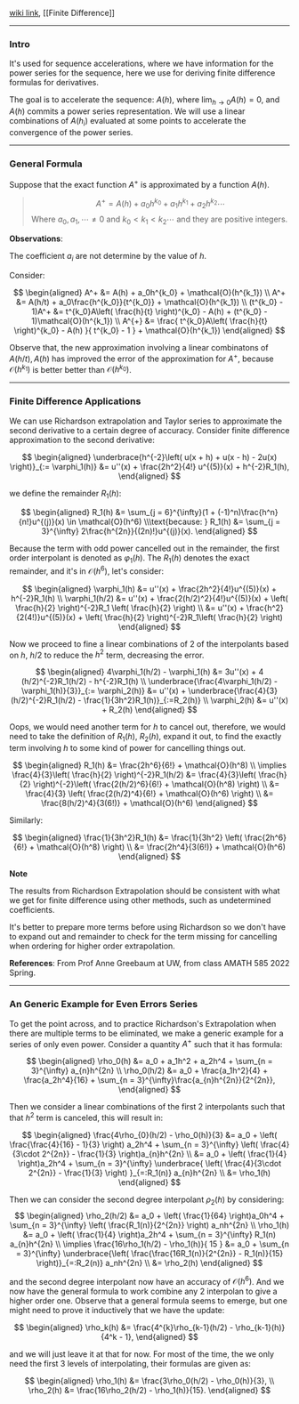 [wiki link](https://en.wikipedia.org/wiki/Richardson_extrapolation), 
[[Finite Difference]]

---
### **Intro**

It's used for sequence accelerations, where we have information for the power series for the sequence, here we use for deriving finite difference formulas for derivatives. 

The goal is to accelerate the sequence: $A(h)$, where $\lim_{h\rightarrow 0}A(h) = 0$, and $A(h)$ commits a power series representation. We will use a linear combinations of $A(h_i)$ evaluated at some points to accelerate the convergence of the power series. 

---
### **General Formula**

Suppose that the exact function $A^{+}$ is approximated by a function $A(h)$. 

> $$
>   A^+ = A(h) + a_0h^{k_0} + a_1 h^{k_1} + a_2 h^{k_2} \cdots 
> $$
> Where $a_0, a_1, \cdots \neq 0$ and $k_0 < k_1 < k_2 \cdots$ and they are positive integers. 

**Observations**: 

The coefficient $a_i$ are not determine by the value of $h$. 

Consider: 

$$
\begin{aligned}
    A^+ &= A(h) + a_0h^{k_0} + \mathcal{O}(h^{k_1})
    \\
    A^+ &= A(h/t) + a_0\frac{h^{k_0}}{t^{k_0}}  + \mathcal{O}(h^{k_1})
    \\
    (t^{k_0} - 1)A^+ &= t^{k_0}A\left(
        \frac{h}{t}
    \right)^{k_0} - A(h) + (t^{k_0} - 1)\mathcal{O}(h^{k_1}) 
    \\
    A^{+} &= \frac{
        t^{k_0}A\left(
            \frac{h}{t}
        \right)^{k_0} - A(h)
    }{
        t^{k_0} - 1
    } + \mathcal{O}(h^{k_1})
\end{aligned}
$$

Observe that, the new approximation involving a linear combinatons of $A(h/t), A(h)$ has improved the error of the approximation for $A^+$, because $\mathcal{O}(h^{k_1})$ is better better than $\mathcal{O}(h^{k_0})$. 

---
### **Finite Difference Applications**

We can use Richardson extrapolation and Taylor series to approximate the second derivative to a certain degree of accuracy. Consider finite difference approximation to the second derivative: 

$$
\begin{aligned}
    \underbrace{h^{-2}\left(
        u(x + h) + u(x - h) - 2u(x)
    \right)}_{:= \varphi_1(h)} &= 
    u''(x) + \frac{2h^2}{4!} u^{(5)}(x) + h^{-2}R_1(h),
\end{aligned}
$$

we define the remainder $R_1(h)$: 

$$
\begin{aligned}
    R_1(h) &= \sum_{j = 6}^{\infty}(1 + (-1)^n)\frac{h^n}{n!}u^{(j)}(x) \in \mathcal{O}(h^6)
    \\\text{because: }
    R_1(h) &= \sum_{j = 3}^{\infty}
    2\frac{h^{2n}}{(2n)!}u^{(j)}(x).
\end{aligned}
$$

Because the term with odd power cancelled out in the remainder, the first order interpolant is denoted as $\varphi_1(h)$. The $R_1(h)$ denotes the exact remainder, and it's in $\mathcal{O}(h^6)$, let's consider: 

$$
\begin{aligned}
    \varphi_1(h) &= u''(x) + \frac{2h^2}{4!}u^{(5)}(x) + h^{-2}R_1(h)
    \\
    \varphi_1(h/2) &= u''(x) + \frac{2(h/2)^2}{4!}u^{(5)}(x) + \left(
        \frac{h}{2}
    \right)^{-2}R_1
    \left(
        \frac{h}{2}
    \right)
    \\
    &= 
    u''(x) + \frac{h^2}{2(4!)}u^{(5)}(x) + \left(
        \frac{h}{2}
    \right)^{-2}R_1\left(
        \frac{h}{2}
    \right)
\end{aligned}
$$

Now we proceed to fine a linear combinations of 2 of the interpolants based on $h$, $h/2$ to reduce the $h^2$ term, decreasing the error. 

$$
\begin{aligned}
    4\varphi_1(h/2) - \varphi_1(h) &= 
    3u''(x) + 4 (h/2)^{-2}R_1(h/2) - h^{-2}R_1(h)
    \\
    \underbrace{\frac{4\varphi_1(h/2) - \varphi_1(h)}{3}}_{:= \varphi_2(h)} &= 
    u''(x) + \underbrace{\frac{4}{3}(h/2)^{-2}R_1(h/2) - \frac{1}{3h^2}R_1(h)}_{:=R_2(h)}
    \\
    \varphi_2(h) &= u''(x) + R_2(h)
\end{aligned}
$$

Oops, we would need another term for $h$ to cancel out, therefore, we would need to take the definition of $R_1(h)$, $R_2(h)$, expand it out, to find the exactly term involving $h$ to some kind of power for cancelling things out. 

$$
\begin{aligned}
    R_1(h) &= \frac{2h^6}{6!} + \mathcal{O}(h^8)
    \\
    \implies 
    \frac{4}{3}\left(
        \frac{h}{2}
    \right)^{-2}R_1(h/2) &=
    \frac{4}{3}\left(
        \frac{h}{2}
    \right)^{-2}\left(
        \frac{2(h/2)^6}{6!} + \mathcal{O}(h^8)
    \right)
    \\
    &= \frac{4}{3} \left(
        \frac{2(h/2)^4}{6!} + 
        \mathcal{O}(h^6)
    \right)
    \\
    &= \frac{8(h/2)^4}{3(6!)} + \mathcal{O}(h^6) 
\end{aligned}
$$

Similarly: 

$$
\begin{aligned}
    \frac{1}{3h^2}R_1(h) &= \frac{1}{3h^2}
    \left(
        \frac{2h^6}{6!} + \mathcal{O}(h^8)
    \right)
    \\
    &= \frac{2h^4}{3(6!)} + \mathcal{O}(h^6)
\end{aligned}
$$

**Note**

The results from Richardson Extrapolation should be consistent with what we get for finite difference using other methods, such as undetermined coefficients. 

It's better to prepare more terms before using Richardson so we don't have to expand out and remainder to check for the term missing for cancelling when ordering for higher order extrapolation. 

**References**: 
From Prof Anne Greebaum at UW, from class AMATH 585 2022 Spring. 

---
### **An Generic Example for Even Errors Series**

To get the point across, and to practice Richardson's Extrapolation when there are multiple terms to be eliminated, we make a generic example for a series of only even power. Consider a quantity $A^+$ such that it has formula: 

$$
\begin{aligned}
    \rho_0(h) &= a_0 + 
    a_1h^2 + 
    a_2h^4 + 
    \sum_{n = 3}^{\infty} a_{n}h^{2n}
    \\
    \rho_0(h/2) &= a_0 + 
    \frac{a_1h^2}{4} + 
    \frac{a_2h^4}{16} + 
    \sum_{n = 3}^{\infty}\frac{a_{n}h^{2n}}{2^{2n}}, 
\end{aligned}
$$

Then we consider a linear combinations of the first 2 interpolants such that that $h^2$ term is canceled, this will result in: 

$$
\begin{aligned}
    \frac{4\rho_{0}(h/2) - \rho_0(h)}{3} &= a_0 + 
    \left(
        \frac{\frac{4}{16} - 1}{3}
    \right) a_2h^4 
    +
    \sum_{n = 3}^{\infty}
    \left(
        \frac{4}{3\cdot 2^{2n}} -  \frac{1}{3}
    \right)a_{n}h^{2n}
    \\
    &= 
    a_0 + 
    \left(
        \frac{1}{4}
    \right)a_2h^4 +
     \sum_{n = 3}^{\infty}
    \underbrace{
        \left(
            \frac{4}{3\cdot 2^{2n}} -  \frac{1}{3}
        \right)
    }_{=:R_1(n)}
    a_{n}h^{2n}
    \\
    &= \rho_1(h)
\end{aligned}
$$

Then we can consider the second degree interpolant $\rho_2(h)$ by considering: 
$$
\begin{aligned}
    \rho_2(h/2) &= 
    a_0 + \left(
        \frac{1}{64}
    \right)a_0h^4
    + 
    \sum_{n = 3}^{\infty}
    \left(
        \frac{R_1(n)}{2^{2n}}
    \right)
    a_nh^{2n}
    \\
    \rho_1(h) &= 
        a_0 + 
    \left(
        \frac{1}{4}
    \right)a_2h^4 +
    \sum_{n = 3}^{\infty}
    R_1(n)
    a_{n}h^{2n}
    \\
    \implies 
    \frac{16\rho_1(h/2) - \rho_1(h)}{
        15
    } &= 
    a_0 + 
    \sum_{n = 3}^{\infty}
    \underbrace{\left(
        \frac{\frac{16R_1(n)}{2^{2n}} - R_1(n)}{15}
    \right)}_{=:R_2(n)}
    a_nh^{2n}
    \\
    &= \rho_2(h)
\end{aligned}
$$

and the second degree interpolant now have an accuracy of $\mathcal O(h^6)$. And we now have the general formula to work combine any 2 interpolan to give a higher order one. Observe that a general formula seems to emerge, but one might need to prove it inductively that we have the update: 

$$
\begin{aligned}
    \rho_k(h) &= 
    \frac{4^{k}\rho_{k-1}(h/2) - \rho_{k-1}(h)}{4^k - 1}, 
\end{aligned}
$$

and we will just leave it at that for now. For most of the time, the we only need the first 3 levels of interpolating, their formulas are given as: 

$$
\begin{aligned}
    \rho_1(h) &= \frac{3\rho_0(h/2) - \rho_0(h)}{3},
    \\
    \rho_2(h) &= \frac{16\rho_2(h/2) - \rho_1(h)}{15}. 
\end{aligned}
$$

